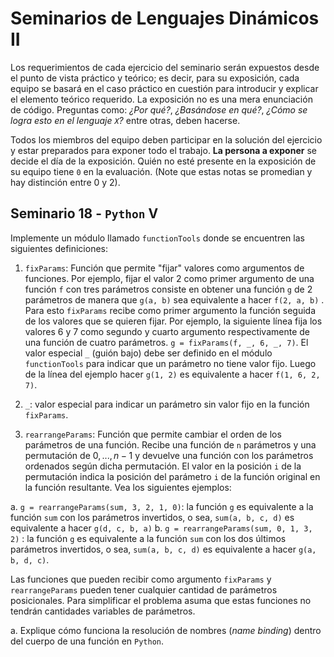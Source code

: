 # Seminarios de Lenguajes Dinámicos II

Los requerimientos de cada ejercicio del seminario serán expuestos 
desde el punto de vista práctico y teórico; es decir, para su 
exposición, cada equipo se basará en el caso práctico en cuestión para 
introducir y explicar el elemento teórico requerido. La exposición no 
es una mera enunciación de código. Preguntas como: _¿Por qué?_, 
_¿Basándose en qué?_, _¿Cómo se logra esto en el lenguaje `X`?_ entre 
otras, deben hacerse.

Todos los miembros del equipo deben participar en la solución del 
ejercicio y estar preparados para exponer todo el trabajo. **La persona 
a exponer** se decide el día de la exposición. Quién no esté presente 
en la exposición de su equipo tiene `0` en la evaluación. (Note que 
estas notas se promedian y hay distinción entre 0 y 2).

## Seminario 18 - `Python` V

Implemente un módulo llamado `functionTools` donde se encuentren
las siguientes definiciones:

1. `fixParams`: Función que permite "fijar" valores como argumentos de 
funciones.  Por ejemplo, fijar el valor 2 como primer argumento de una 
función `f` con tres parámetros consiste en obtener una función `g` de 2
parámetros de manera que `g(a, b)` sea equivalente a hacer `f(2, a, b)`
. Para esto `fixParams` recibe como primer argumento la función
seguida de los valores que se 
quieren fijar. Por ejemplo, la siguiente línea fija los valores 6 y 7 
como segundo y cuarto argumento respectivamente de una función  de 
cuatro parámetros. `g = fixParams(f, _, 6, _, 7)`.
El valor especial `_` (guión bajo) debe ser definido en el módulo 
`functionTools` para indicar que un parámetro no tiene valor fijo. 
Luego de la línea del ejemplo hacer `g(1, 2)` es equivalente a hacer 
`f(1, 6, 2, 7)`. 

2. `_`: valor especial para indicar un parámetro sin valor fijo en la 
función `fixParams`.
3. `rearrangeParams`: Función que permite cambiar el orden de los 
parámetros de una función. Recibe una función de `n` parámetros y una 
permutación de $0, ..., n - 1$ y devuelve una función con los 
parámetros ordenados según dicha permutación. El valor en la posición 
`i` de la permutación indica la posición del parámetro `i` de la 
función original en la función resultante. Vea los siguientes ejemplos:

a. `g = rearrangeParams(sum, 3, 2, 1, 0)`: la función `g` es 
equivalente a la función `sum` con los parámetros invertidos, o sea, 
`sum(a, b, c, d)` es equivalente a hacer `g(d, c, b, a)`
b. `g = rearrangeParams(sum, 0, 1, 3, 2)` : la función `g` es 
equivalente a la función `sum` con los dos últimos parámetros 
invertidos, o sea, `sum(a, b, c, d)` es equivalente a 
hacer `g(a, b, d, c)`.

Las funciones que pueden recibir como argumento `fixParams` y 
`rearrangeParams` pueden tener cualquier cantidad de parámetros 
posicionales. Para simplificar el problema asuma que estas funciones no 
tendrán cantidades variables de parámetros.
    
a. Explique cómo funciona la resolución de nombres (*name binding*) 
dentro del cuerpo de una función en `Python`.

